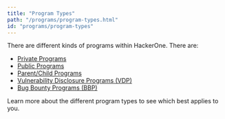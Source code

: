 ```yaml
---
title: "Program Types"
path: "/programs/program-types.html"
id: "programs/program-types"
---
```


There are different kinds of programs within HackerOne. There are:
* [Private Programs](private-vs-public-programs.html)
* [Public Programs](private-vs-public-programs.html)
* [Parent/Child Programs](parent-child-programs.html)
* [Vulnerability Disclosure Programs (VDP)](vdp-vs-bbp.html)
* [Bug Bounty Programs (BBP)](vdp-vs-bbp.html)

Learn more about the different program types to see which best applies to you.
